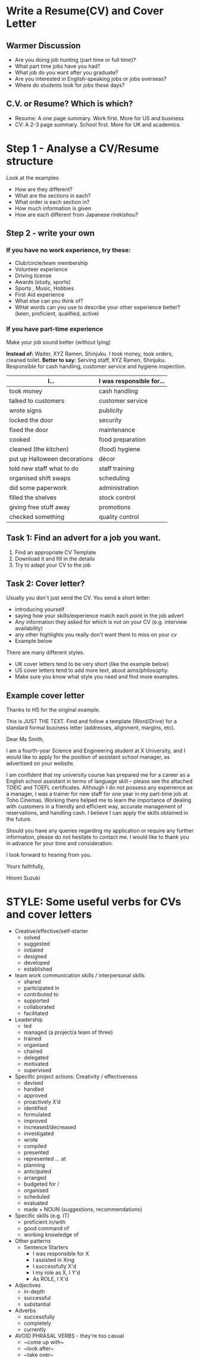 # Write a Resume(CV) and Cover Letter

## Warmer Discussion
* Are you doing job hunting (part time or full time)?  
* What part time jobs have you had?
* What job do you want after you graduate?
* Are you interested in English-speaking jobs or jobs overseas? 
* Where do students look for jobs these days?

## C.V. or Resume? Which is which?
* Resume: A one page summary. Work first. More for US and business
* CV: A 2-3 page summary. School first. More for UK and academics.


# Step 1 - Analyse a CV/Resume structure

Look at the examples
* How are they different?
* What are the sections in each?
* What order is each section in? 
* How much information is given
* How are each different from Japanese rirekishou?

## Step 2 - write your own
### If you have no work experience, try these:
* Club/circle/team membership
* Volunteer experience
* Driving license
* Awards (study, sports)
* Sports , Music, Hobbies
* First Aid experience
* What else can you think of?
* WHat words can you use to describe your other experience better? (keen, proficient, qualified, active)

### If you have part-time experience

Make your job sound better (without lying)

__Instead of:__ Waiter, XYZ Ramen, Shinjuku. I took money, took orders, cleaned toilet.
__Better to say:__ Serving staff, XYZ Ramen, Shinjuku. Responsible for cash handling, customer service and hygiene inspection.

|I...                   |I was responsible for...
|-------------          |------------
|took money             |cash handling
|talked to customers    |customer service
|wrote signs            |publicity
|locked the door        |security
|fixed the door         |maintenance
|cooked                 |food preparation
|cleaned (the kitchen)  |(food) hygiene
|put up Halloween decorations |  décor
|told new staff what to do |   staff training
|organised shift swaps  |   scheduling
|did some paperwork     |  administration
|filled the shelves     |  stock control
|giving free stuff away | promotions
|checked something      |   quality control



## Task 1: Find an advert for a job you want.
1) Find an appropriate CV Template
2) Download it and fill in the details
3) Try to adapt your CV to the job


## Task 2: Cover letter?
Usually you don't just send the CV. You send a short letter:
* introducing yourself
* saying how your skills/experience match each point in the job advert
* Any information they asked for which is not on your CV (e.g. interview availability)
* any other highlights you really don't want them to miss on your cv
* Example below

There are many different styles. 

* UK cover letters tend to be very short (like the example below) 
* US cover letters tend to add more text, about aims/philosophy. 
* Make sure you know what style you need and find more examples. 

 

## Example cover letter
Thanks to HS for the original example. 

This is JUST THE TEXT. Find and follow a template (Word/Drive) for a standard formal business letter (addresses, alignment, margins, etc).



Dear Ms Smith,

I am a fourth-year Science and Engineering student at X University, and I would like to apply for the position of assistant school manager, as advertised on your website.

I am confident that my university course has prepared me for a career as a English school assistant in terms of language skill – please see the attached TOEIC and TOEFL certificates. Although I do not possess any experience as a manager, I was a trainer for new staff for one year in my part-time job at Toho Cinemas. Working there helped me to learn the importance of dealing with customers in a friendly and efficient way, accurate management of reservations, and handling cash. I believe I can apply the skills obtained in the future.

Should you have any queries regarding my application or require any further information, please do not hesitate to contact me. I would like to thank you in advance for your time and consideration.

I look forward to hearing from you.

Yours faithfully,

Hiromi Suzuki


# STYLE: Some useful verbs for CVs and cover letters
* Creative/effective/self-starter
    * solved
    * suggested
    * initiated
    * designed
    * developed
    * established
* team work communication skills / interpersonal skills
    * shared
    * participated in
    * contributed to 
    * supported 
    * collaborated
    * facilitated  
* Leadership 
    * led
    * managed (a project/a team of three)
    * trained
    * organised
    * chaired
    * delegated
    * motivated
    * supervised
* Specific project actions: Creativity / effectiveness
    *  devised
    * handled
    * approved
    * proactively X’d
    * identified
    * formulated
    * improved
    * increased/decreased
    * investigated
    * wrote
    * compiled
    * presented
    * represented … at
    * planning
    * anticipated
    * arranged
    * budgeted for / 
    * organised
    * scheduled
    * evaluated
    * made + NOUN (suggestions, recommendations)
*  Specific skills (e.g. IT)
    * proficient in/with
    * good command of
    * working knowledge of
*  Other patterns
    * Sentence Starters
        * I was responsible for X
        * I assisted in Xing
        * I successfully X'd
        * I my role as X, I Y'd
        * As ROLE, I X'd
*  Adjectives
    * in-depth
    * successful
    * substantial
*  Adverbs
    * successfully
    * completely
    * currently
* AVOID PHRASAL VERBS - they're too casual
    * ~come up with~
    * ~look after~
    * ~take over~


